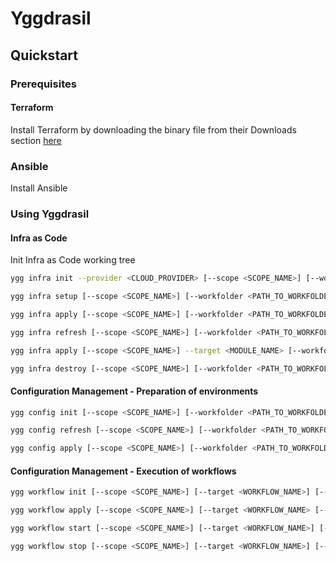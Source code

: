 # Yggdrasil

## Quickstart

### Prerequisites

#### Terraform

Install Terraform by downloading the binary file from their Downloads section [here](https://www.terraform.io/downloads.html)

### Ansible

Install Ansible

### Using Yggdrasil

#### Infra as Code

Init Infra as Code working tree

```bash
ygg infra init --provider <CLOUD_PROVIDER> [--scope <SCOPE_NAME>] [--workfolder <PATH_TO_WORKFOLDER>] [--upgrade]
```

```bash
ygg infra setup [--scope <SCOPE_NAME>] [--workfolder <PATH_TO_WORKFOLDER>] [--upgrade]
```

```bash
ygg infra apply [--scope <SCOPE_NAME>] [--workfolder <PATH_TO_WORKFOLDER>]
```

```bash
ygg infra refresh [--scope <SCOPE_NAME>] [--workfolder <PATH_TO_WORKFOLDER>]
```

```bash
ygg infra apply [--scope <SCOPE_NAME>] --target <MODULE_NAME> [--workfolder <PATH_TO_WORKFOLDER>]
```

```bash
ygg infra destroy [--scope <SCOPE_NAME>] [--workfolder <PATH_TO_WORKFOLDER>]
```

#### Configuration Management - Preparation of environments

```bash
ygg config init [--scope <SCOPE_NAME>] [--workfolder <PATH_TO_WORKFOLDER>] [--upgrade]
```

```bash
ygg config refresh [--scope <SCOPE_NAME>] [--workfolder <PATH_TO_WORKFOLDER>]
```

```bash
ygg config apply [--scope <SCOPE_NAME>] [--workfolder <PATH_TO_WORKFOLDER>] [--continue]
```

#### Configuration Management - Execution of workflows

```bash
ygg workflow init [--scope <SCOPE_NAME>] [--target <WORKFLOW_NAME>] [--workfolder <PATH_TO_WORKFOLDER>] [--upgrade]
```

```bash
ygg workflow apply [--scope <SCOPE_NAME>] [--target <WORKFLOW_NAME> [--workfolder <PATH_TO_WORKFOLDER>]
```

```bash
ygg workflow start [--scope <SCOPE_NAME>] [--target <WORKFLOW_NAME>] [--workfolder <PATH_TO_WORKFOLDER>]
```

```bash
ygg workflow stop [--scope <SCOPE_NAME>] [--target <WORKFLOW_NAME>] [--workfolder <PATH_TO_WORKFOLDER>]
```